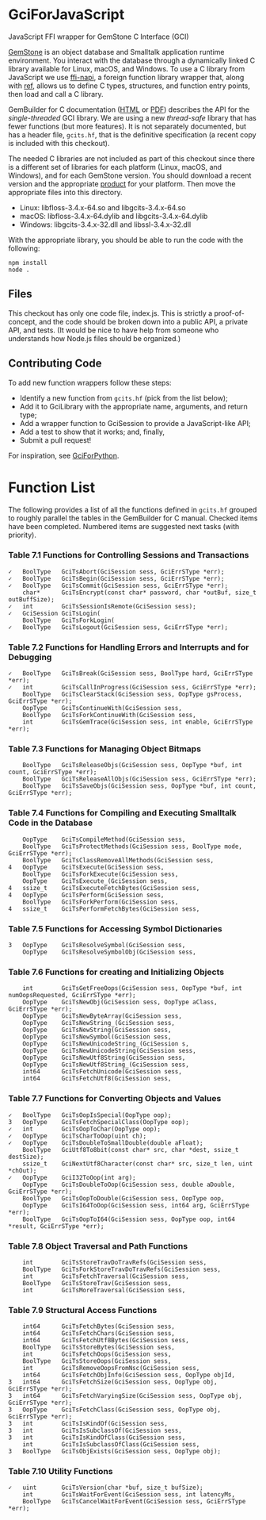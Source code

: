 # GciForJavaScript
JavaScript FFI wrapper for GemStone C Interface (GCI)

[GemStone](https://gemtalksystems.com/products/gs64/) is an object database and Smalltalk application runtime environment. You interact with the database through a dynamically linked C library available for Linux, macOS, and Windows. To use a C library from JavaScript we use [ffi-napi](https://github.com/node-ffi-napi/node-ffi-napi), a foreign function library wrapper that, along with [ref](https://github.com/TooTallNate/ref), allows us to define C types, structures, and function entry points, then load and call a C library.

GemBuilder for C documentation ([HTML](https://downloads.gemtalksystems.com/docs/GemStone64/3.4.x/GS64-GemBuilderC-3.4/GS64-GemBuilderC-3.4.htm) or [PDF](https://downloads.gemtalksystems.com/docs/GemStone64/3.4.x/GS64-GemBuilderforC-3.4.pdf)) describes the API for the *single-threaded* GCI library. We are using a new *thread-safe* library that has fewer functions (but more features). It is not separately documented, but has a header file, `gcits.hf`, that is the definitive specification (a recent copy is included with this checkout).

The needed C libraries are not included as part of this checkout since there is a different set of libraries for each platform (Linux, macOS, and Windows), and for each GemStone version. You should download a recent version and the appropriate [product](https://gemtalksystems.com/products/gs64/) for your platform. Then move the appropriate files into this directory.

* Linux: libfloss-3.4.x-64.so and libgcits-3.4.x-64.so
* macOS: libfloss-3.4.x-64.dylib and libgcits-3.4.x-64.dylib
* Windows: libgcits-3.4.x-32.dll and libssl-3.4.x-32.dll

With the appropriate library, you should be able to run the code with the following:

```
npm install
node .
```

## Files

This checkout has only one code file, index.js. This is strictly a proof-of-concept, and the code should be broken down into a public API, a private API, and tests. (It would be nice to have help from someone who understands how Node.js files should be organized.)

## Contributing Code

To add new function wrappers follow these steps:

* Identify a new function from `gcits.hf` (pick from the list below);
* Add it to GciLibrary with the appropriate name, arguments, and return type;
* Add a wrapper function to GciSession to provide a JavaScript-like API; 
* Add a test to show that it works; and, finally,
* Submit a pull request!

For inspiration, see [GciForPython](https://github.com/jgfoster/GciForPython).

# Function List

The following provides a list of all the functions defined in `gcits.hf` grouped to roughly parallel the tables in the GemBuilder for C manual. Checked items have been completed. Numbered items are suggested next tasks (with priority).

### Table 7.1 Functions for Controlling Sessions and Transactions
```
✓	BoolType   GciTsAbort(GciSession sess, GciErrSType *err);
✓	BoolType   GciTsBegin(GciSession sess, GciErrSType *err);
✓	BoolType   GciTsCommit(GciSession sess, GciErrSType *err);
	char*      GciTsEncrypt(const char* password, char *outBuf, size_t outBuffSize);
✓	int        GciTsSessionIsRemote(GciSession sess);
✓	GciSession GciTsLogin(
	BoolType   GciTsForkLogin(
✓	BoolType   GciTsLogout(GciSession sess, GciErrSType *err);
```

### Table 7.2 Functions for Handling Errors and Interrupts and for Debugging
```
✓	BoolType   GciTsBreak(GciSession sess, BoolType hard, GciErrSType *err);
✓	int        GciTsCallInProgress(GciSession sess, GciErrSType *err);
	BoolType   GciTsClearStack(GciSession sess, OopType gsProcess, GciErrSType *err);
	OopType    GciTsContinueWith(GciSession sess,
	BoolType   GciTsForkContinueWith(GciSession sess,
	int        GciTsGemTrace(GciSession sess, int enable, GciErrSType *err);
```

### Table 7.3 Functions for Managing Object Bitmaps
```
	BoolType   GciTsReleaseObjs(GciSession sess, OopType *buf, int count, GciErrSType *err);
	BoolType   GciTsReleaseAllObjs(GciSession sess, GciErrSType *err);
	BoolType   GciTsSaveObjs(GciSession sess, OopType *buf, int count, GciErrSType *err);
```

### Table 7.4 Functions for Compiling and Executing Smalltalk Code in the Database
```
	OopType    GciTsCompileMethod(GciSession sess,
	BoolType   GciTsProtectMethods(GciSession sess, BoolType mode, GciErrSType *err);
	BoolType   GciTsClassRemoveAllMethods(GciSession sess, 
4	OopType    GciTsExecute(GciSession sess,
	BoolType   GciTsForkExecute(GciSession sess,
	OopType    GciTsExecute_(GciSession sess,
4	ssize_t    GciTsExecuteFetchBytes(GciSession sess,
4	OopType    GciTsPerform(GciSession sess,
	BoolType   GciTsForkPerform(GciSession sess,
4	ssize_t    GciTsPerformFetchBytes(GciSession sess,
```

### Table 7.5 Functions for Accessing Symbol Dictionaries
```
3	OopType    GciTsResolveSymbol(GciSession sess, 
	OopType    GciTsResolveSymbolObj(GciSession sess, 
```

### Table 7.6 Functions for creating and Initializing Objects
```
	int        GciTsGetFreeOops(GciSession sess, OopType *buf, int numOopsRequested, GciErrSType *err);
	OopType    GciTsNewObj(GciSession sess, OopType aClass, GciErrSType *err);
	OopType    GciTsNewByteArray(GciSession sess, 
	OopType    GciTsNewString_(GciSession sess, 
	OopType    GciTsNewString(GciSession sess, 
	OopType    GciTsNewSymbol(GciSession sess, 
	OopType    GciTsNewUnicodeString_(GciSession s,
	OopType    GciTsNewUnicodeString(GciSession sess, 
	OopType    GciTsNewUtf8String(GciSession sess, 
	OopType    GciTsNewUtf8String_(GciSession sess, 
	int64      GciTsFetchUnicode(GciSession sess,
	int64      GciTsFetchUtf8(GciSession sess,
```

### Table 7.7 Functions for Converting Objects and Values
```
✓	BoolType   GciTsOopIsSpecial(OopType oop);
3	OopType    GciTsFetchSpecialClass(OopType oop);
✓	int        GciTsOopToChar(OopType oop);
✓	OopType    GciTsCharToOop(uint ch);
✓	OopType    GciTsDoubleToSmallDouble(double aFloat);
	BoolType   GciUtf8To8bit(const char* src, char *dest, ssize_t destSize);
	ssize_t    GciNextUtf8Character(const char* src, size_t len, uint *chOut);
✓	OopType    GciI32ToOop(int arg);
	OopType    GciTsDoubleToOop(GciSession sess, double aDouble, GciErrSType *err);
	BoolType   GciTsOopToDouble(GciSession sess, OopType oop,
	OopType    GciTsI64ToOop(GciSession sess, int64 arg, GciErrSType *err);
	BoolType   GciTsOopToI64(GciSession sess, OopType oop, int64 *result, GciErrSType *err);
```

### Table 7.8 Object Traversal and Path Functions
```
	int        GciTsStoreTravDoTravRefs(GciSession sess,
	BoolType   GciTsForkStoreTravDoTravRefs(GciSession sess,
	int        GciTsFetchTraversal(GciSession sess, 
	BoolType   GciTsStoreTrav(GciSession sess, 
	int        GciTsMoreTraversal(GciSession sess,
```

### Table 7.9 Structural Access Functions
```
	int64      GciTsFetchBytes(GciSession sess,
	int64      GciTsFetchChars(GciSession sess,
	int64      GciTsFetchUtf8Bytes(GciSession sess,
	BoolType   GciTsStoreBytes(GciSession sess,
	int        GciTsFetchOops(GciSession sess,
	BoolType   GciTsStoreOops(GciSession sess,
	int        GciTsRemoveOopsFromNsc(GciSession sess, 
	int64      GciTsFetchObjInfo(GciSession sess, OopType objId, 
3	int64      GciTsFetchSize(GciSession sess, OopType obj, GciErrSType *err);
3	int64      GciTsFetchVaryingSize(GciSession sess, OopType obj, GciErrSType *err);
3	OopType    GciTsFetchClass(GciSession sess, OopType obj, GciErrSType *err);
3	int        GciTsIsKindOf(GciSession sess, 
3	int        GciTsIsSubclassOf(GciSession sess, 
3	int        GciTsIsKindOfClass(GciSession sess, 
	int        GciTsIsSubclassOfClass(GciSession sess, 
3	BoolType   GciTsObjExists(GciSession sess, OopType obj);
```

### Table 7.10 Utility Functions
```
✓	uint       GciTsVersion(char *buf, size_t bufSize);
	int        GciTsWaitForEvent(GciSession sess, int latencyMs,
	BoolType   GciTsCancelWaitForEvent(GciSession sess, GciErrSType *err);
```